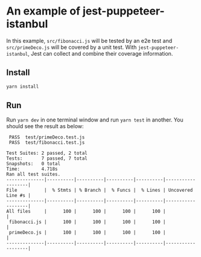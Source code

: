 # An example of jest-puppeteer-istanbul

In this example, `src/fibonacci.js` will be tested by an e2e test and `src/primeDeco.js` will be covered by a unit test. With `jest-puppeteer-istanbul`, Jest can collect and combine their coverage information.

## Install

```bash
yarn install
```

## Run

Run `yarn dev` in one terminal window and run `yarn test` in another. You should see the result as below:

```
 PASS  test/primeDeco.test.js
 PASS  test/fibonacci.test.js

Test Suites: 2 passed, 2 total
Tests:       7 passed, 7 total
Snapshots:   0 total
Time:        4.718s
Ran all test suites.
--------------|----------|----------|----------|----------|-------------------|
File          |  % Stmts | % Branch |  % Funcs |  % Lines | Uncovered Line #s |
--------------|----------|----------|----------|----------|-------------------|
All files     |      100 |      100 |      100 |      100 |                   |
 fibonacci.js |      100 |      100 |      100 |      100 |                   |
 primeDeco.js |      100 |      100 |      100 |      100 |                   |
--------------|----------|----------|----------|----------|-------------------|
```

